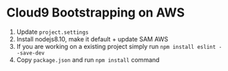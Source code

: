 # Cloud9 Bootstrapping on AWS

1. Update `project.settings`
2. Install nodejs8.10, make it default + update SAM AWS
  1. If you are working on a existing project simply run `npm install eslint --save-dev`
3. Copy `package.json` and run `npm install` command
